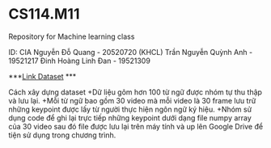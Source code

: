 # CS114.M11
Repository for Machine learning class

ID: CIA
Nguyễn Đỗ Quang - 20520720 (KHCL)
Trần Nguyễn Quỳnh Anh - 19521217
Đinh Hoàng Linh Đan - 19521309

***[Link Dataset](https://drive.google.com/drive/folders/1n4ph7SsSObwNpTP0any4A3F5Jt8yPoYr?usp=sharing) ***

Cách xây dựng dataset
+Dữ liệu gôm hơn 100 từ ngữ được nhóm tự thu thập và lưu lại.
+Mỗi từ ngữ bao gồm 30 video mà mỗi video là 30 frame lưu trữ những keypoint được lấy từ người thực hiện ngôn ngữ ký hiệu.
+Nhóm sử dụng code để ghi lại trực tiếp những keypoint dưới dạng file numpy array của 30 video sau đó file được lưu lại trên máy tính và up lên Google Drive để tiện sử dụng trong chương trình.
